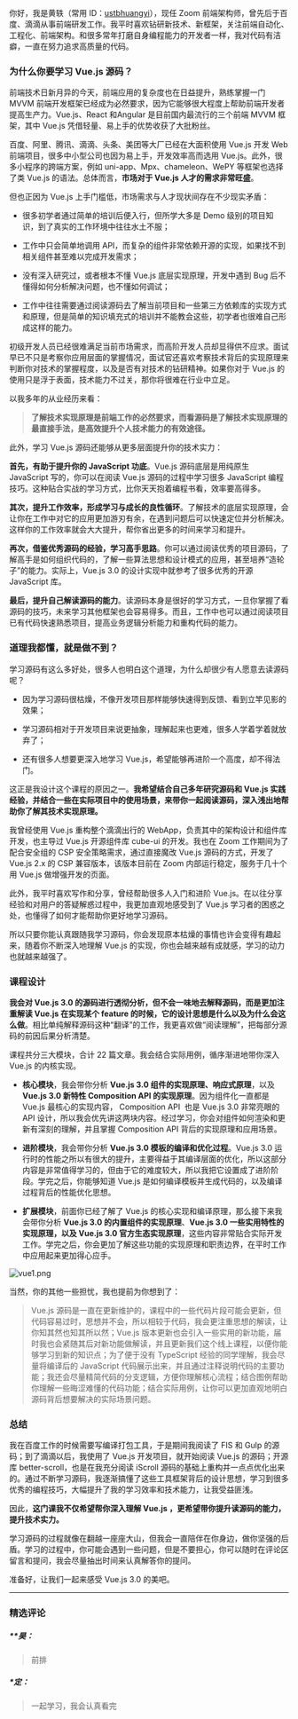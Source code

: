 <p data-nodeid="749" class="">你好，我是黄轶（常用 ID：<a href="https://github.com/ustbhuangyi" data-nodeid="812">ustbhuangyi</a>），现任 Zoom 前端架构师，曾先后于百度、滴滴从事前端研发工作。我平时喜欢钻研新技术、新框架，关注前端自动化、工程化、前端架构。和很多常年打磨自身编程能力的开发者一样，我对代码有洁癖，一直在努力追求高质量的代码。</p>
<h3 data-nodeid="750">为什么你要学习 Vue.js 源码？</h3>
<p data-nodeid="751">前端技术日新月异的今天，前端应用的复杂度也在日益提升，熟练掌握一门 MVVM 前端开发框架已经成为必然要求，因为它能够很大程度上帮助前端开发者提高生产力。Vue.js、React&nbsp;和Angular 是目前国内最流行的三个前端 MVVM 框架，其中 Vue.js 凭借轻量、易上手的优势收获了大批粉丝。</p>
<p data-nodeid="752">百度、阿里、腾讯、滴滴、头条、美团等大厂已经在大面积使用 Vue.js 开发 Web 前端项目，很多中小型公司也因为易上手，开发效率高而选用 Vue.js。此外，很多小程序的跨端方案，例如 uni-app、Mpx、chameleon、WePY 等框架也选择了类 Vue.js&nbsp;的语法。总体而言，<strong data-nodeid="821">市场对于 Vue.js 人才的需求非常旺盛</strong>。</p>
<p data-nodeid="753">但也正因为 Vue.js 上手门槛低，市场需求与人才现状间存在不少现实矛盾：</p>
<ul data-nodeid="754">
<li data-nodeid="755">
<p data-nodeid="756">很多初学者通过简单的培训后便入行，但所学大多是 Demo 级别的项目知识，到了真实的工作环境中往往水土不服；</p>
</li>
<li data-nodeid="757">
<p data-nodeid="758">工作中只会简单地调用 API，而复杂的组件非常依赖开源的实现，如果找不到相关组件甚至难以完成开发需求；</p>
</li>
<li data-nodeid="759">
<p data-nodeid="760">没有深入研究过，或者根本不懂 Vue.js 底层实现原理，开发中遇到 Bug 后不懂得如何分析解决问题，也不懂如何调试；</p>
</li>
<li data-nodeid="761">
<p data-nodeid="762">工作中往往需要通过阅读源码去了解当前项目和一些第三方依赖库的实现方式和原理，但是简单的知识填充式的培训并不能教会这些，初学者也很难自己形成这样的能力。</p>
</li>
</ul>
<p data-nodeid="763">初级开发人员已经很难满足当前市场需求，而高阶开发人员却显得供不应求。面试早已不只是考察你应用层面的掌握情况，面试官还喜欢考察技术背后的实现原理来判断你对技术的掌握程度，以及是否有对技术的钻研精神。如果你对于 Vue.js 的使用只是浮于表面，技术能力不过关，那你将很难在行业中立足。</p>
<p data-nodeid="764">以我多年的从业经历来看：</p>
<blockquote data-nodeid="765">
<p data-nodeid="766"><strong data-nodeid="832">了解技术实现原理是前端工作的必然要求，而看源码是了解技术实现原理的最直接手法，是高效提升个人技术能力的有效途径。</strong></p>
</blockquote>
<p data-nodeid="767">此外，学习&nbsp;Vue.js 源码还能够从更多层面提升你的技术实力：</p>
<p data-nodeid="768"><strong data-nodeid="838">首先，有助于提升你的 JavaScript 功底</strong>。Vue.js 源码底层是用纯原生 JavaScript 写的，你可以在阅读&nbsp;Vue.js&nbsp;源码的过程中学习很多 JavaScript 编程技巧。这种贴合实战的学习方式，比你天天抱着编程书看，效率要高得多。</p>
<p data-nodeid="769"><strong data-nodeid="843">其次，提升工作效率，形成学习与成长的良性循环</strong>。了解技术的底层实现原理，会让你在工作中对它的应用更加游刃有余，在遇到问题后可以快速定位并分析解决。这样你的工作效率就会大大提升，帮你省出更多的时间来学习和提升。</p>
<p data-nodeid="770"><strong data-nodeid="848">再次，借鉴优秀源码的经验，学习高手思路</strong>。你可以通过阅读优秀的项目源码，了解高手是如何组织代码的，了解一些算法思想和设计模式的应用，甚至培养“造轮子”的能力。实际上，Vue.js 3.0&nbsp;的设计实现中就参考了很多优秀的开源 JavaScript 库。</p>
<p data-nodeid="771"><strong data-nodeid="853">最后，提升自己解读源码的能力</strong>。读源码本身是很好的学习方式，一旦你掌握了看源码的技巧，未来学习其他框架也会容易得多。而且，工作中也可以通过阅读项目已有代码快速熟悉项目，提高业务逻辑分析能力和重构代码的能力。</p>
<h3 data-nodeid="772">道理我都懂，就是做不到？</h3>
<p data-nodeid="773">学习源码有这么多好处，很多人也明白这个道理，为什么却很少有人愿意去读源码呢？</p>
<ul data-nodeid="774">
<li data-nodeid="775">
<p data-nodeid="776">因为学习源码很枯燥，不像开发项目那样能够快速得到反馈、看到立竿见影的效果；</p>
</li>
<li data-nodeid="777">
<p data-nodeid="778">学习源码相对于开发项目来说更抽象，理解起来也更难，很多人学着学着就放弃了；</p>
</li>
<li data-nodeid="779">
<p data-nodeid="780">还有很多人想要更深入地学习 Vue.js，希望能够再进阶一个高度，却不得法门。</p>
</li>
</ul>
<p data-nodeid="781">这正是我设计这个课程的原因之一。<strong data-nodeid="863">我希望结合自己多年研究源码和 Vue.js 实践经验，并结合一些在实际项目中的使用场景，来带你一起阅读源码，深入浅出地帮助你了解其技术实现原理。</strong></p>
<p data-nodeid="782">我曾经使用 Vue.js 重构整个滴滴出行的 WebApp，负责其中的架构设计和组件库开发，也主导过 Vue.js 开源组件库 cube-ui 的开发。我也在 Zoom 工作期间为了配合安全组的 CSP 安全策略需求，通过直接魔改 Vue.js 源码的方式，开发了 Vue.js 2.x 的 CSP 兼容版本，该版本目前在 Zoom 内部运行稳定，服务于几十个用 Vue.js 做增强开发的页面。</p>
<p data-nodeid="783">此外，我平时喜欢写作和分享，曾经帮助很多人入门和进阶 Vue.js。在以往分享经验和对用户的答疑解惑过程中，我更加直观地感受到了 Vue.js 学习者的困惑之处，也懂得了如何才能帮助你更好地学习源码。</p>
<p data-nodeid="784">所以只要你能认真跟随我学习源码，你会发现原本枯燥的事情也许会变得有趣起来，随着你不断深入地理解 Vue.js 的实现，你也会越来越有成就感，学习的动力也就越来越强了。</p>
<h3 data-nodeid="785">课程设计</h3>
<p data-nodeid="786"><strong data-nodeid="872">我会对 Vue.js 3.0&nbsp;的源码进行透彻分析，但不会一味地去解释源码，而是更加注重解读&nbsp;Vue.js 在实现某个 feature 的时候，它的设计思想是什么以及为什么会这么做</strong>。相比单纯解释源码这种“翻译”的工作，我更喜欢做“阅读理解”，把每部分源码的前因后果分析清楚。</p>
<p data-nodeid="787">课程共分三大模块，合计 22 篇文章。我会结合实际用例，循序渐进地带你深入 Vue.js 的内核实现。</p>
<ul data-nodeid="788">
<li data-nodeid="789">
<p data-nodeid="790"><strong data-nodeid="886">核心模块</strong>，我会带你分析 <strong data-nodeid="887">Vue.js 3.0 组件的实现原理、响应式原理</strong>，以及 <strong data-nodeid="888">Vue.js 3.0 新特性 Composition API 的实现原理</strong>。因为组件化一直都是 Vue.js 最核心的实现内容， Composition API&nbsp; 也是 Vue.js 3.0 非常亮眼的 API 设计，所以我会优先讲这两块内容。经过学习，你会对组件如何渲染和更新有深刻的理解，并且掌握 Composition API 背后的实现原理和应用场景。</p>
</li>
<li data-nodeid="791">
<p data-nodeid="792"><strong data-nodeid="897">进阶模块</strong>，我会带你分析 <strong data-nodeid="898">Vue.js 3.0 模板的编译和优化过程</strong>。Vue.js 3.0 运行时的性能之所以有很大的提升，主要得益于其编译层面的优化，所以这部分内容是非常值得学习的，但由于它的难度较大，所以我把它设置成了进阶阶段。学完之后，你能够知道 Vue.js 是如何编译模板并生成代码的，以及编译过程背后的性能优化思想。</p>
</li>
<li data-nodeid="793">
<p data-nodeid="794"><strong data-nodeid="911">扩展模块</strong>，前面你已经了解了 Vue.js 的核心实现和编译原理，那么接下来我会带你分析 <strong data-nodeid="912">Vue.js 3.0 的内置组件的实现原理</strong>、<strong data-nodeid="913">Vue.js 3.0 一些实用特性的实现原理，以及 Vue.js 3.0 官方生态实现原理</strong>，这些内容非常贴合实际开发工作。学完之后，你会更加了解这些功能的实现原理和职责边界，在平时工作中应用起来更加得心应手。</p>
</li>
</ul>
<p data-nodeid="795"><img src="https://s0.lgstatic.com/i/image/M00/3C/6D/CgqCHl8nuUqAM6QbAAP4cSMHUCc344.png" alt="vue1.png" data-nodeid="916"></p>
<p data-nodeid="796">当然，你的其他一些担忧，我也提前为你想到了：</p>
<blockquote data-nodeid="797">
<p data-nodeid="798">Vue.js 源码是一直在更新维护的，课程中的一些代码片段可能会更新，但代码容易过时，思想并不会，所以相较于代码，我会更注重思想的解读，让你知其然也知其所以然；Vue.js 版本更新也会引入一些实用的新功能，届时我也会紧随其后对新功能做解读，并且更新我们这个线上课程，以便你能够学习到新的知识点；为了便于没有 TypeScript 经验的同学理解，我会尽量将编译后的 JavaScript 代码展示出来，并且通过注释说明代码的主要功能；我还会尽量精简代码的分支逻辑，方便你理解核心流程；结合图例帮助你理解一些晦涩难懂的代码功能；结合实际用例，让你可以更加直观地明白源码背后想要解决的实际场景问题。</p>
</blockquote>
<h3 data-nodeid="799">总结</h3>
<p data-nodeid="800">我在百度工作的时候需要写编译打包工具，于是期间我阅读了 FIS 和 Gulp 的源码；到了滴滴以后，我使用了 Vue.js 开发项目，就开始阅读 Vue.js 的源码；开源库 better-scroll，也是在我充分阅读 iScroll 源码的基础上重构并一点点优化出来的。通过不断学习源码，我逐渐搞懂了这些工具框架背后的设计思想，学习到很多优秀的编程技巧，大幅提升了我的学习效率和技术能力，让我受益匪浅。</p>
<p data-nodeid="801">因此，<strong data-nodeid="925">这门课我不仅希望帮你深入理解 Vue.js ，更希望带你提升读源码的能力，提升技术实力。</strong></p>
<p data-nodeid="802">学习源码的过程就像在翻越一座座大山，但我会一直陪伴在你身边，做你坚强的后盾。学习的过程中，你可能会遇到一些问题，但是不要担心，你可以随时在评论区留言和提问，我会尽量抽出时间来认真解答你的提问。</p>
<p data-nodeid="803">准备好，让我们一起来感受 Vue.js 3.0 的美吧。</p>

---

### 精选评论

##### **昊：
> 前排

##### *定：
> 一起学习，我会认真看完

